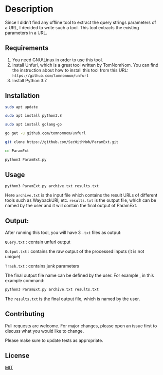 # Description

Since I didn’t find any offline tool to extract the query strings parameters of a URL, I decided to write such a tool. This tool extracts the existing parameters in a URL.

## Requirements

1.	You need GNU\Linux in order to use this tool.
2.	Install Unfurl, which is a great tool written by TomNomNom. You can find the instruction about how to install this tool from this URL: `https://github.com/tomnomnom/unfurl`
3.	Install Python 3.7.





## Installation


```bash
sudo apt update

sudo apt install python3.8

sudo apt install golang-go

go get -u github.com/tomnomnom/unfurl

git clone https://github.com/SecWithMoh/ParamExt.git

cd ParamExt

python3 ParamExt.py

```

## Usage

```bash
python3 ParamExt.py archive.txt results.txt
```

Here `archive.txt` is the input file which contains the result URLs of different tools such as WaybackURl, etc.
`results.txt` is the output file, which can be named by the user and it will contain the final output of ParamExt.


## Output:

After running this tool, you will have 3 `.txt` files as output:

`Query.txt` : contain unfurl output

`Output.txt` : contains the raw output of the processed inputs (it is not unique)

`Trash.txt` : contains junk parameters

The final output file name can be defined by the user. For example , in this example command:

```bash
python3 ParamExt.py archive.txt results.txt
```
The `results.txt` is the final output file, which is named by the user.

## Contributing
Pull requests are welcome. For major changes, please open an issue first to discuss what you would like to change.

Please make sure to update tests as appropriate.

## License
[MIT](https://choosealicense.com/licenses/mit/)
